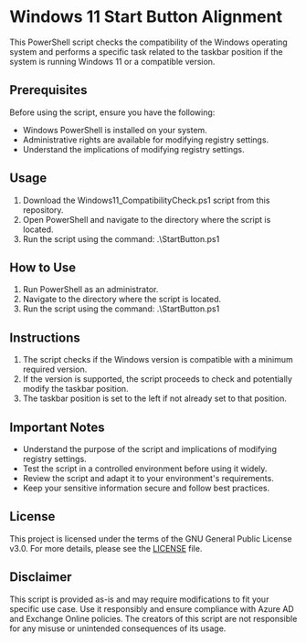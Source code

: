 # Windows 11 Start Button Alignment

This PowerShell script checks the compatibility of the Windows operating system and performs a specific task related to the taskbar position if the system is running Windows 11 or a compatible version.

## Prerequisites

Before using the script, ensure you have the following:

- Windows PowerShell is installed on your system.
- Administrative rights are available for modifying registry settings.
- Understand the implications of modifying registry settings.


## Usage

1. Download the Windows11_CompatibilityCheck.ps1 script from this repository.
2. Open PowerShell and navigate to the directory where the script is located.
3. Run the script using the command: .\StartButton.ps1

## How to Use

1. Run PowerShell as an administrator.
2. Navigate to the directory where the script is located.
3. Run the script using the command: .\StartButton.ps1

## Instructions

1. The script checks if the Windows version is compatible with a minimum required version.
2. If the version is supported, the script proceeds to check and potentially modify the taskbar position.
3. The taskbar position is set to the left if not already set to that position.


## Important Notes

- Understand the purpose of the script and implications of modifying registry settings.
- Test the script in a controlled environment before using it widely.
- Review the script and adapt it to your environment's requirements.
- Keep your sensitive information secure and follow best practices.

## License

This project is licensed under the terms of the GNU General Public License v3.0. For more details, please see the [LICENSE](LICENSE) file.

## Disclaimer

This script is provided as-is and may require modifications to fit your specific use case. Use it responsibly and ensure compliance with Azure AD and Exchange Online policies. The creators of this script are not responsible for any misuse or unintended consequences of its usage.
